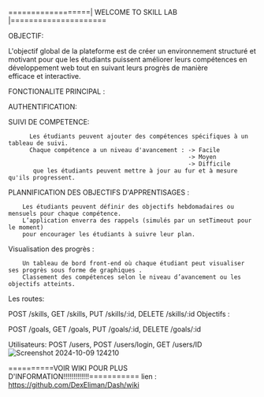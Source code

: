 ==================| WELCOME TO SKILL LAB  |=====================
                                                                     
OBJECTIF:

  L'objectif global de la plateforme est de créer un environnement structuré et motivant pour que les étudiants
  puissent améliorer leurs compétences en développement web tout en suivant leurs progrès de manière efficace et interactive.

FONCTIONALITE PRINCIPAL :

  AUTHENTIFICATION: 
           

  SUIVI DE COMPETENCE:
  
          Les étudiants peuvent ajouter des compétences spécifiques à un tableau de suivi.
          Chaque compétence a un niveau d'avancement : -> Facile
                                                       -> Moyen
                                                       -> Difficile 
           que les étudiants peuvent mettre à jour au fur et à mesure qu'ils progressent.
          
  PLANNIFICATION DES OBJECTIFS D'APPRENTISAGES :

        Les étudiants peuvent définir des objectifs hebdomadaires ou mensuels pour chaque compétence.
        L’application enverra des rappels (simulés par un setTimeout pour le moment) 
        pour encourager les étudiants à suivre leur plan.

  Visualisation des progrès :

        Un tableau de bord front-end où chaque étudiant peut visualiser ses progrès sous forme de graphiques .
        Classement des compétences selon le niveau d’avancement ou les objectifs atteints.

        

Les routes:

POST /skills, GET /skills, PUT /skills/:id, DELETE /skills/:id
Objectifs :

POST /goals, GET /goals, PUT /goals/:id, DELETE /goals/:id

Utilisateurs:
POST /users, POST /users/login, GET /users/ID
![Screenshot 2024-10-09 124210](https://github.com/user-attachments/assets/8552efcb-01df-46b5-8d20-19056f1baf40)


  ==========VOIR WIKI POUR PLUS D'INFORMATION!!!!!!!!!!!!!===========
  lien : https://github.com/DexEliman/Dash/wiki
